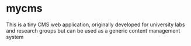 mycms
=====

This is a tiny CMS web application, originally developed for university labs and research groups but can be used as a generic content management system
